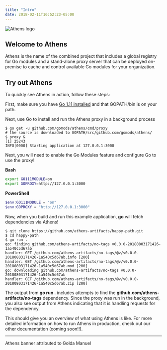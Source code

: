 ```yaml
---
title: "Intro"
date: 2018-02-11T16:52:23-05:00
---
```


![Athens logo](/banner.png)

## Welcome to Athens

Athens is the name of the combined project that includes a global registry for Go modules and a stand-alone proxy server that can be deployed on-premise to cache and control available Go modules for your organization.

## Try out Athens

To quickly see Athens in action, follow these steps:

First, make sure you have [Go 1.11 installed](https://gophersource.com/setup/) and that GOPATH/bin is on your path.

Next, use Go to install and run the Athens proxy in a background process

```console
$ go get -u github.com/gomods/athens/cmd/proxy
# the source is downloaded to GOPATH/src/github.com/gomods/athens/
$ proxy &
[1] 25243
INFO[0000] Starting application at 127.0.0.1:3000
```

Next, you will need to enable the Go Modules feature and configure Go to use the proxy!

**Bash**
```bash
export GO111MODULE=on
export GOPROXY=http://127.0.0.1:3000
```

**PowerShell**
```powershell
$env:GO111MODULE = "on"
$env:GOPROXY = "http://127.0.0.1:3000"
```


Now, when you build and run this example application, **go** will fetch dependencies via Athens!

```console
$ git clone https://github.com/athens-artifacts/happy-path.git
$ cd happy-path
$ go run .
go: finding github.com/athens-artifacts/no-tags v0.0.0-20180803171426-1a540c5d67ab
handler: GET /github.com/athens-artifacts/no-tags/@v/v0.0.0-20180803171426-1a540c5d67ab.info [200]
handler: GET /github.com/athens-artifacts/no-tags/@v/v0.0.0-20180803171426-1a540c5d67ab.mod [200]
go: downloading github.com/athens-artifacts/no-tags v0.0.0-20180803171426-1a540c5d67ab
handler: GET /github.com/athens-artifacts/no-tags/@v/v0.0.0-20180803171426-1a540c5d67ab.zip [200]
```

The output from **go run .** includes attempts to find the **github.com/athens-artifacts/no-tags** dependency. Since the proxy was run in the background, you also 
see output from Athens indicating that it is handling requests for the dependency.

This should give you an overview of what using Athens is like. For more detailed information on how to run Athens in production, check out our other documentation (coming soon!!).

---
Athens banner attributed to Golda Manuel
